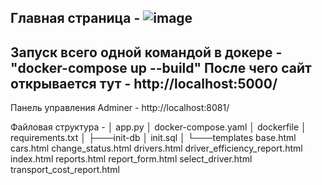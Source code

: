 Главная страница - ![image](https://github.com/user-attachments/assets/165a0189-c59f-4572-8de7-dda6519cd219)
-------------------------------------------------------------------------------------------------------------
Запуск всего одной командой в докере - "docker-compose up --build"
После чего сайт открывается тут - http://localhost:5000/
-------------------------------------------------------------------------------------------------------------
Панель управления Adminer -  http://localhost:8081/

Файловая структура -
│   app.py
│   docker-compose.yaml
│   dockerfile
│   requirements.txt
│
├───init-db
│       init.sql
│
└───templates
        base.html
        cars.html
        change_status.html
        drivers.html
        driver_efficiency_report.html
        index.html
        reports.html
        report_form.html
        select_driver.html
        transport_cost_report.html


